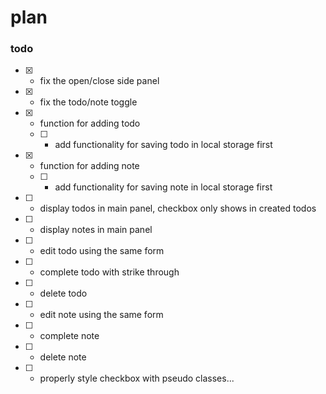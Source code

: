 # plan

### todo
- [X] - fix the open/close side panel
- [X] - fix the todo/note toggle
- [X] - function for adding todo
  - [ ] - add functionality for saving todo in local storage first
- [X] - function for adding note
  - [ ] - add functionality for saving note in local storage first
- [ ] - display todos in main panel, checkbox only shows in created todos
- [ ] - display notes in main panel
- [ ] - edit todo using the same form
- [ ] - complete todo with strike through
- [ ] - delete todo
- [ ] - edit note using the same form
- [ ] - complete note
- [ ] - delete note
- [ ] - properly style checkbox with pseudo classes...
